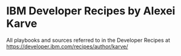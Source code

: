 IBM Developer Recipes by Alexei Karve
=====================================
All playbooks and sources referred to in the Developer Recipes at https://developer.ibm.com/recipes/author/karve/
